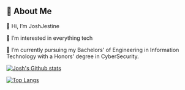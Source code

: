## 🚀 About Me
👋 Hi, I’m JoshJestine

👀 I’m interested in everything tech

🌱 I’m currently pursuing my Bachelors' of Engineering in Information Technology with a Honors' degree in CyberSecurity.

<!---
JoshJestine/JoshJestine is a ✨ special ✨ repository because its `README.md` (this file) appears on your GitHub profile.
You can click the Preview link to take a look at your changes.
--->





[![Josh's Github stats](https://github-readme-stats.vercel.app/api?username=joshjestine&count_private=true&show_icons=true&theme=radical)](https://github.com/joshjestine/github-readme-stats)


[![Top Langs](https://github-readme-stats.vercel.app/api/top-langs/?username=joshjestine&show_icons=true&theme=radical)](https://github.com/joshjestine/github-readme-stats)
